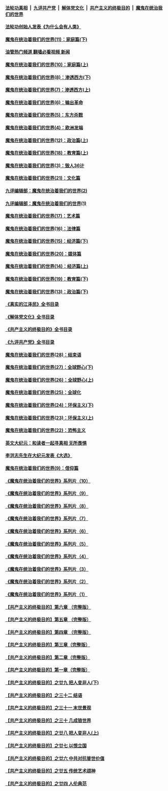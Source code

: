 ####  [法轮功真相](../../../../basic/blob/master/README.md?t=03201211) &nbsp;|&nbsp; [九评共产党](../../../../9ping.md/blob/master/README.md?t=03201211) &nbsp;|&nbsp; [解体党文化](../../../../jtdwh.md/blob/master/README.md?t=03201211)  &nbsp;|&nbsp; [共产主义的终极目的](../../../../gczydzjmd.md/blob/master/README.md?t=03201211) &nbsp;|&nbsp; [魔鬼在统治我们的世界](../../../../mgztzwmdsj.md/blob/master/README.md?t=03201211) 

#### [法轮功创始人发表《为什么会有人类》](../pages/nsc422/n13912117.md?t=03201211) 

#### [魔鬼在统治着我们的世界(11)：家庭篇(下)](../pages/nsc422/n10440961.md?t=03201211) 

#### [油管热门频道 翻墙必看视频 新闻](http://129.146.143.75:81/youtube.html?03201211)

#### [魔鬼在统治着我们的世界(10)：家庭篇(上)](../pages/nsc422/n10435448.md?t=03201211) 

#### [魔鬼在统治着我们的世界(8)：渗透西方(下)](../pages/nsc422/n10429603.md?t=03201211) 

#### [魔鬼在统治着我们的世界(7)：渗透西方(上)](../pages/nsc422/n10426013.md?t=03201211) 

#### [魔鬼在统治着我们的世界(6)：输出革命](../pages/nsc422/n10421536.md?t=03201211) 

#### [魔鬼在统治着我们的世界(5)：东方杀戮](../pages/nsc422/n10417707.md?t=03201211) 

#### [魔鬼在统治着我们的世界(4)：欧洲发端](../pages/nsc422/n10414890.md?t=03201211) 

#### [魔鬼在统治着我们的世界(12)：政治篇(上)](../pages/nsc422/n10444576.md?t=03201211) 

#### [魔鬼在统治着我们的世界(18)：教育篇(上)](../pages/nsc422/n10526970.md?t=03201211) 

#### [魔鬼在统治着我们的世界(3)：毁人36计](../pages/nsc422/n10411583.md?t=03201211) 

#### [魔鬼在统治着我们的世界(21)：文化篇](../pages/nsc422/n10597706.md?t=03201211) 

#### [九评编辑部：魔鬼在统治着我们的世界(2)](../pages/nsc422/n10410036.md?t=03201211) 

#### [九评编辑部：魔鬼在统治着我们的世界(1)](../pages/nsc422/n10406825.md?t=03201211) 

#### [魔鬼在统治着我们的世界(17)：艺术篇](../pages/nsc422/n10499093.md?t=03201211) 

#### [魔鬼在统治着我们的世界(16)：法律篇](../pages/nsc422/n10485969.md?t=03201211) 

#### [魔鬼在统治着我们的世界(15)：经济篇(下)](../pages/nsc422/n10469975.md?t=03201211) 

#### [魔鬼在统治着我们的世界(20)：媒体篇](../pages/nsc422/n10586579.md?t=03201211) 

#### [魔鬼在统治着我们的世界(14)：经济篇(上)](../pages/nsc422/n10457370.md?t=03201211) 

#### [魔鬼在统治着我们的世界(19)：教育篇(下)](../pages/nsc422/n10564808.md?t=03201211) 

#### [魔鬼在统治着我们的世界(13)：政治篇(下)](../pages/nsc422/n10448270.md?t=03201211) 

#### [《真实的江泽民》全书目录](../pages/nsc422/n13721399.md?t=03201211) 

#### [《解体党文化》全书目录](../pages/nsc422/n13721157.md?t=03201211) 

#### [《共产主义的终极目的》全书目录](../pages/nsc422/n13721048.md?t=03201211) 

#### [《九评共产党》全书目录](../pages/nsc422/n13708085.md?t=03201211) 

#### [魔鬼在统治着我们的世界(28)：结束语](../pages/nsc422/n10936246.md?t=03201211) 

#### [魔鬼在统治着我们的世界(27)：全球野心(下)](../pages/nsc422/n10928319.md?t=03201211) 

#### [魔鬼在统治着我们的世界(26)：全球野心(上)](../pages/nsc422/n10900318.md?t=03201211) 

#### [魔鬼在统治着我们的世界(25)：全球化](../pages/nsc422/n10788205.md?t=03201211) 

#### [魔鬼在统治着我们的世界(24)：环保主义(下)](../pages/nsc422/n10695307.md?t=03201211) 

#### [魔鬼在统治着我们的世界(23)：环保主义(上)](../pages/nsc422/n10688613.md?t=03201211) 

#### [魔鬼在统治着我们的世界(22)：恐怖主义](../pages/nsc422/n10614727.md?t=03201211) 

#### [英文大纪元：和读者一起寻真相 无所畏惧](../pages/nsc422/n12542027.md?t=03201211) 

#### [李洪志先生在大纪元发表《大选》](../pages/nsc422/n12534746.md?t=03201211) 

#### [魔鬼在统治着我们的世界(9)：信仰篇](../pages/nsc422/n10432159.md?t=03201211) 

#### [《魔鬼在统治着我们的世界》系列片（10）](../pages/nsc422/n12292670.md?t=03201211) 

#### [《魔鬼在统治着我们的世界》系列片（9）](../pages/nsc422/n12290859.md?t=03201211) 

#### [《魔鬼在统治着我们的世界》系列片（8）](../pages/nsc422/n12287445.md?t=03201211) 

#### [《魔鬼在统治着我们的世界》系列片（7）](../pages/nsc422/n12283425.md?t=03201211) 

#### [《魔鬼在统治着我们的世界》系列片（6）](../pages/nsc422/n12282314.md?t=03201211) 

#### [《魔鬼在统治着我们的世界》系列片（5）](../pages/nsc422/n12281419.md?t=03201211) 

#### [《魔鬼在统治着我们的世界》系列片（4）](../pages/nsc422/n12274024.md?t=03201211) 

#### [《魔鬼在统治着我们的世界》系列片（3）](../pages/nsc422/n12271322.md?t=03201211) 

#### [《魔鬼在统治着我们的世界》系列片（2）](../pages/nsc422/n12269049.md?t=03201211) 

#### [《魔鬼在统治着我们的世界》系列片（1）](../pages/nsc422/n12267575.md?t=03201211) 

#### [【共产主义的终极目的】第六章 （完整版）](../pages/nsc422/n11428913.md?t=03201211) 

#### [【共产主义的终极目的】第五章 （完整版）](../pages/nsc422/n11428912.md?t=03201211) 

#### [【共产主义的终极目的】第四章 （完整版）](../pages/nsc422/n11428907.md?t=03201211) 

#### [【共产主义的终极目的】第三章（完整版）](../pages/nsc422/n11428848.md?t=03201211) 

#### [【共产主义的终极目的】第二章（完整版）](../pages/nsc422/n11428831.md?t=03201211) 

#### [【共产主义的终极目的】第一章（完整版）](../pages/nsc422/n11417651.md?t=03201211) 

#### [【共产主义的终极目的】之廿九 把人变非人(下)](../pages/nsc422/n11344140.md?t=03201211) 

#### [【共产主义的终极目的】之三十二 结语](../pages/nsc422/n11360535.md?t=03201211) 

#### [【共产主义的终极目的】之三十一 末世景观](../pages/nsc422/n11351129.md?t=03201211) 

#### [【共产主义的终极目的】之三十 几成狼世界](../pages/nsc422/n11348280.md?t=03201211) 

#### [【共产主义的终极目的】之廿八 把人变非人(上)](../pages/nsc422/n11340492.md?t=03201211) 

#### [【共产主义的终极目的】之廿七 以恨立国](../pages/nsc422/n11336944.md?t=03201211) 

#### [【共产主义的终极目的】之廿六 中共对抗普世价值](../pages/nsc422/n11324785.md?t=03201211) 

#### [【共产主义的终极目的】之廿五 传统艺术颂神](../pages/nsc422/n11296396.md?t=03201211) 

#### [【共产主义的终极目的】之廿四 人伦典范](../pages/nsc422/n11296397.md?t=03201211) 

<img src='http://gfw-breaker.win/goodnews/indexes/nsc422.md' width='0px' height='0px'/>
